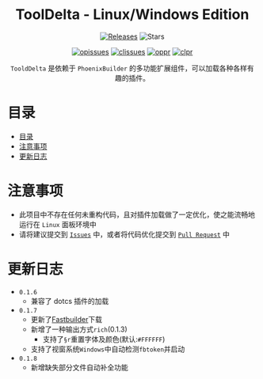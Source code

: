 <h1 align="center">ToolDelta - Linux/Windows Edition</h1>
<p align="center">
  <a href="https://github.com/SuperScript-PRC/ToolDelta/releases"><img src="https://img.shields.io/github/v/release/SuperScript-PRC/ToolDelta?display_name=tag&sort=semver" alt="Releases"></a>
  <img src="https://img.shields.io/github/stars/SuperScript-PRC/ToolDelta.svg?style=falt" alt="Stars">
</p>
  
<p align="center">
  <a href="https://github.com/SuperScript-PRC/ToolDelta/issues"><img src="https://img.shields.io/github/issues/SuperScript-PRC/ToolDelta.svg?style=flat" alt="opissues"></a>
  <a href="https://github.com/SuperScript-PRC/ToolDelta/issues?q=is%3Aissue+is%3Aclosed"><img src="https://img.shields.io/github/issues-closed/SuperScript-PRC/ToolDelta.svg?style=flat&color=success" alt="clissues"></a>
  <a href="https://github.com/SuperScript-PRC/ToolDelta/pulls"><img src="https://img.shields.io/github/issues-pr/SuperScript-PRC/ToolDelta.svg?style=falt" alt="oppr"></a>
  <a href="https://github.com/SuperScript-PRC/ToolDelta/pulls?q=is%3Apr+is%3Aclosed"><img src="https://img.shields.io/github/issues-pr-closed/SuperScript-PRC/ToolDelta.svg?style=flat&color=success" alt="clpr"></a>
</p>

<p align="center">
  <code>TooldDelta</code> 是依赖于 <code>PhoenixBuilder</code> 的多功能扩展组件，可以加载各种各样有趣的插件。
</p>







# 目录
- [目录](#目录)
- [注意事项](#注意事项)
- [更新日志](#更新日志)





# 注意事项
- 此项目中不存在任何未重构代码，且对插件加载做了一定优化，使之能流畅地运行在 `Linux` 面板环境中
- 请将建议提交到 [`Issues`](https://github.com/SuperScript-PRC/ToolDelta/issues) 中，或者将代码优化提交到 [`Pull Request`](https://github.com/SuperScript-PRC/ToolDelta/pulls) 中





# 更新日志
- `0.1.6`
  - 兼容了 dotcs 插件的加载
- `0.1.7`
  - 更新了[Fastbuilder](https://github.com/LNSSPsd/PhoenixBuilder)下载
  - 新增了一种输出方式`rich`(0.1.3)
    - 支持了`§r`重置字体及颜色(默认:`#FFFFFF`)
  - 支持了视窗系统`Windows`中自动检测`fbtoken`并启动
- `0.1.8`
  - 新增缺失部分文件自动补全功能
